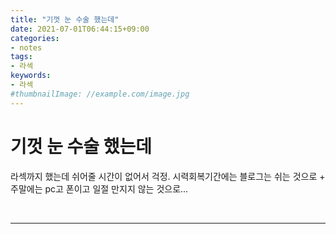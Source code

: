 ```yaml
---
title: "기껏 눈 수술 했는데"
date: 2021-07-01T06:44:15+09:00
categories:
- notes
tags:
- 라섹
keywords:
- 라섹
#thumbnailImage: //example.com/image.jpg
---
```


<!--more-->
# 기껏 눈 수술 했는데


라섹까지 했는데 쉬어줄 시간이 없어서 걱정.
시력회복기간에는 블로그는 쉬는 것으로 + 주말에는 pc고 폰이고 일절 만지지 않는 것으로...

&nbsp;

-----